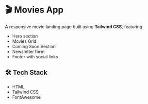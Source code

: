 # 🎬 Movies App

A responsive movie landing page built using **Tailwind CSS**, featuring:

- Hero section
- Movies Grid
- Coming Soon Section
- Newsletter form
- Footer with social links

## 🛠️ Tech Stack

- HTML
- Tailwind CSS
- FontAwesome
